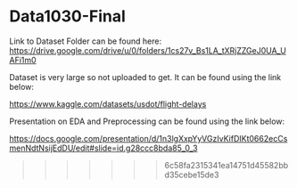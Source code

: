 # Data1030-Final
Link to Dataset Folder can be found here:
https://drive.google.com/drive/u/0/folders/1cs27v_Bs1LA_tXRjZZGeJ0UA_UAFi1m0

Dataset is very large so not uploaded to get. It can be found using the link below:

https://www.kaggle.com/datasets/usdot/flight-delays

Presentation on EDA and Preprocessing can be found using the link below:

https://docs.google.com/presentation/d/1n3lgXxpYyVGzIvKifDIKt0662ecCsmenNdtNsijEdDU/edit#slide=id.g28ccc8bda85_0_3
>>>>>>> 6c58fa2315341ea14751d45582bbd35cebe15de3
